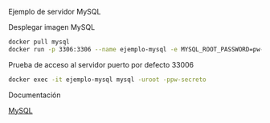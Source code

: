 Ejemplo de servidor MySQL

Desplegar imagen MySQL

```sh
docker pull mysql
docker run -p 3306:3306 --name ejemplo-mysql -e MYSQL_ROOT_PASSWORD=pw-secreto -d mysql
```

Prueba de acceso al servidor puerto por defecto 33006

```sh
docker exec -it ejemplo-mysql mysql -uroot -ppw-secreto
```

Documentación

[MySQL](https://hub.docker.com/_/mysql)
